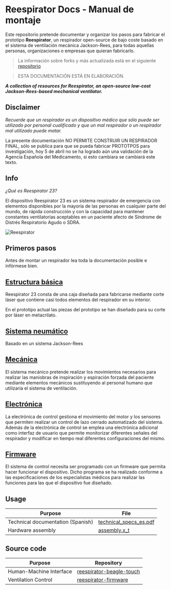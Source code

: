 # Reespirator Docs - Manual de montaje 

Este repositorio pretende documentar y organizar los pasos para fabricar el prototipo  **Reespirator**, un respirador open-source de bajo coste basado en el sistema de ventilación mecánica Jackson-Rees, para todas aquellas personas, organizaciones o empresas que quieran fabricarlo.

> La información sobre forks y más actualizada está en el siguiente [repositorio](https://gitlab.com/reespirator "INFORMACIÓN ACTUALIZADA") 

> ESTA DOCUMENTACIÓN ESTÁ EN ELABORACIÓN. 

***A collection of resources for Reespirator, an open-source low-cost Jackson-Rees-based mechanical ventilator.***

## Disclaimer
*Recuerde que un respirador es un dispositivo médico que sólo puede ser utilizado por personal cualificado y que un mal respirador o un respirador mal utilizado puede matar.*

La presente documentación NO PERMITE CONSTRUIR UN RESPIRADOR FINAL, sólo se publica para que se pueda fabricar PROTOTPOS para investigación, hoy 5 de abril no se ha logrado aún una validación de la Agencia Española del Medicamento, si esto cambiara se cambiará este texto.


## Info
*¿Qué es Reespirator 23?*

El dispositivo Reespirator 23 es un sistema respirador de emergencia con elementos disponibles por la mayoría de las personas en cualquier parte del mundo, de rápida construcción y con la capacidad para mantener constantes ventilatorias aceptables en un paciente afecto de Síndrome de Distrés Respiratorio Agudo o SDRA.

![Reespirator](https://gitlab.com/reesistencia/reespirator-doc/-/raw/master/images/image015.jpg "Reespirator")


## Primeros pasos
Antes de montar un respirador lea toda la documentación posible e infórmese bien.


## [Estructura básica](https://gitlab.com/reesistencia/reespirator-doc/-/blob/master/CASE.md)
Reespirator 23 consta de una caja diseñada para fabricarse mediante corte láser que contiene casi todos elementos del respirador en su interior.

En el prototipo actual las piezas del prototipo se han diseñado para su corte por láser en metacrilato.

## [Sistema neumático](https://gitlab.com/reesistencia/reespirator-doc/-/blob/master/NEUMATIC.md)
Basado en un sistema Jackson-Rees 

## [Mecánica](https://gitlab.com/reesistencia/reespirator-doc/-/blob/master/MECHANIC.md)
El sistema mecánico pretende realizar los movimientos necesarios para realizar las maniobras de inspiración y espiración forzada del paciente mediante elementos mecánicos sustituyendo al personal humano que utilizaría el sistema de ventilación.

## [Electrónica](https://gitlab.com/reesistencia/reespirator-doc/-/blob/master/ELECTRONIC.md)
La electrónica de control gestiona el movimiento del motor y los sensores que permiten realizar un control de lazo cerrado automatizado del sistema.
Además de la electrónica de control se emplea una electrónica adicional como interfaz de usuario que permite monitorizar diferentes señales del respirador y modificar en tiempo real diferentes configuraciones del mismo.

## [Firmware](https://gitlab.com/reesistencia/reespirator-doc/-/blob/master/FIRMWARE.md)
El sistema de control necesita ser programado con un firmware que permita hacer funcionar el dispositivo. Dicho programa se ha realizado conforme a las especificaciones de los especialistas médicos para realizar las funciones para las que el dispositivo fue diseñado.

## Usage

|              Purpose              |          File          |
| --------------------------------- | ---------------------- |
| Technical documentation (Spanish) | [technical_specs_es.pdf](https://gitlab.com/reesistencia/reespirator-doc/-/blob/master/technical_specs_es.pdf) |
| Hardware assembly                 | [assembly.x_t](https://gitlab.com/reesistencia/reespirator-doc/-/blob/master/assembly.x_t)           |

## Source code

|         Purpose         |                                      Repository                                      |
| ----------------------- | ------------------------------------------------------------------------------------ |
| Human-Machine Interface | [reespirator-beagle-touch](https://gitlab.com/reesistencia/reespirator-beagle-touch) |
| Ventilation Control     | [reespirator-firmware](https://gitlab.com/reesistencia/reespirator)                  |

